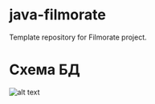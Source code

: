 # java-filmorate
Template repository for Filmorate project.
# Схема БД
![alt text](https://github.com/[username]/[reponame]/blob/[branch]/image.jpg?raw=true)
